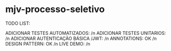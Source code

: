 # mjv-processo-seletivo
TODO LIST:

ADICIONAR TESTES AUTOMATIZADOS: /n
ADICIONAR TESTES UNITARIOS: /n
ADICIONAR AUTENTICAÇÃO BÁSICA /JWT: /n 
ANNOTATIONS: OK /n
DESIGN PATTERN: OK /n
LIVE DEMO: /n
